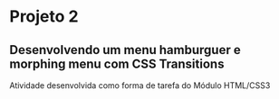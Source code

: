 # Projeto 2
## Desenvolvendo um menu hamburguer e morphing menu com CSS Transitions
Atividade desenvolvida como forma de tarefa do Módulo HTML/CSS3
